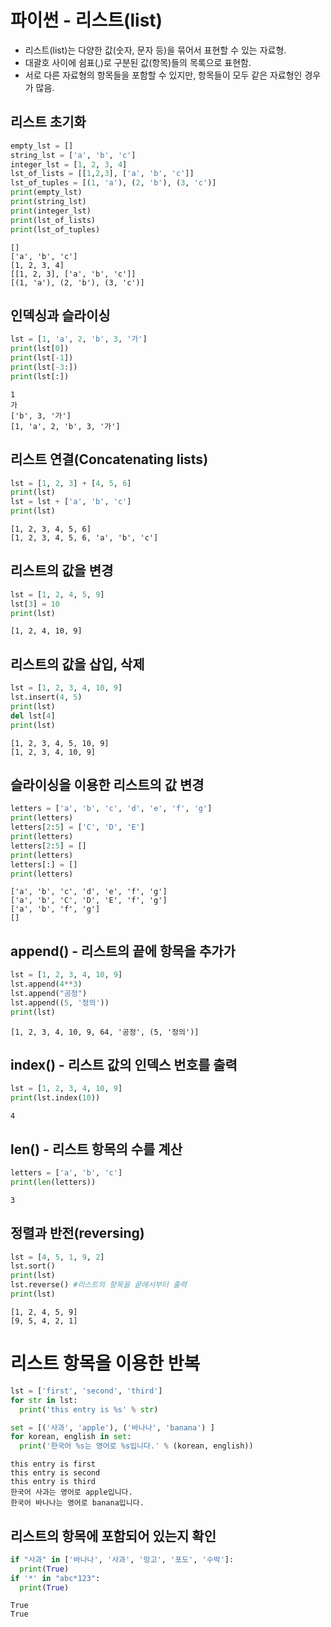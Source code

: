
# 파이썬 - 리스트(list)  

* 리스트(list)는 다양한 값(숫자, 문자 등)을 묶어서 표현할 수 있는 자료형.  
* 대괄호 사이에 쉼표(,)로 구분된 값(항목)들의 목록으로 표현함.
* 서로 다른 자료형의 항목들을 포함할 수 있지만, 항목들이 모두 같은 자료형인 경우가 많음.

## 리스트 초기화


```python
empty_lst = []              
string_lst = ['a', 'b', 'c'] 
integer_lst = [1, 2, 3, 4]    
lst_of_lists = [[1,2,3], ['a', 'b', 'c']] 
lst_of_tuples = [(1, 'a'), (2, 'b'), (3, 'c')]
print(empty_lst)
print(string_lst)
print(integer_lst)
print(lst_of_lists)
print(lst_of_tuples)
```

    []
    ['a', 'b', 'c']
    [1, 2, 3, 4]
    [[1, 2, 3], ['a', 'b', 'c']]
    [(1, 'a'), (2, 'b'), (3, 'c')]


## 인덱싱과 슬라이싱


```python
lst = [1, 'a', 2, 'b', 3, '가']
print(lst[0])
print(lst[-1])
print(lst[-3:])
print(lst[:])
```

    1
    가
    ['b', 3, '가']
    [1, 'a', 2, 'b', 3, '가']


## 리스트 연결(Concatenating lists)


```python
lst = [1, 2, 3] + [4, 5, 6]
print(lst)
lst = lst + ['a', 'b', 'c']
print(lst)
```

    [1, 2, 3, 4, 5, 6]
    [1, 2, 3, 4, 5, 6, 'a', 'b', 'c']


## 리스트의 값을 변경


```python
lst = [1, 2, 4, 5, 9]
lst[3] = 10
print(lst)
```

    [1, 2, 4, 10, 9]


## 리스트의 값을 삽입, 삭제


```python
lst = [1, 2, 3, 4, 10, 9]
lst.insert(4, 5)
print(lst)
del lst[4]
print(lst)
```

    [1, 2, 3, 4, 5, 10, 9]
    [1, 2, 3, 4, 10, 9]


## 슬라이싱을 이용한 리스트의 값 변경


```python
letters = ['a', 'b', 'c', 'd', 'e', 'f', 'g']
print(letters)
letters[2:5] = ['C', 'D', 'E']
print(letters)
letters[2:5] = []
print(letters)
letters[:] = []
print(letters)
```

    ['a', 'b', 'c', 'd', 'e', 'f', 'g']
    ['a', 'b', 'C', 'D', 'E', 'f', 'g']
    ['a', 'b', 'f', 'g']
    []


## append() - 리스트의 끝에 항목을 추가가


```python
lst = [1, 2, 3, 4, 10, 9]
lst.append(4**3)
lst.append("공정")
lst.append((5, '정의'))
print(lst)
```

    [1, 2, 3, 4, 10, 9, 64, '공정', (5, '정의')]


## index() - 리스트 값의 인덱스 번호를 출력


```python
lst = [1, 2, 3, 4, 10, 9]
print(lst.index(10))

```

    4


## len() - 리스트 항목의 수를 계산


```python
letters = ['a', 'b', 'c']
print(len(letters))
```

    3


## 정렬과 반전(reversing)


```python
lst = [4, 5, 1, 9, 2]
lst.sort()
print(lst)
lst.reverse() #리스트의 항목을 끝에서부터 출력
print(lst)
```

    [1, 2, 4, 5, 9]
    [9, 5, 4, 2, 1]


# 리스트 항목을 이용한 반복


```python
lst = ['first', 'second', 'third']
for str in lst:
  print('this entry is %s' % str)

set = [('사과', 'apple'), ('바나나', 'banana') ]
for korean, english in set:
  print('한국어 %s는 영어로 %s입니다.' % (korean, english))
```

    this entry is first
    this entry is second
    this entry is third
    한국어 사과는 영어로 apple입니다.
    한국어 바나나는 영어로 banana입니다.


## 리스트의 항목에 포함되어 있는지 확인


```python
if "사과" in ['바나나', '사과', '망고', '포도', '수박']:
  print(True)
if '*' in "abc*123":
  print(True)
```

    True
    True

